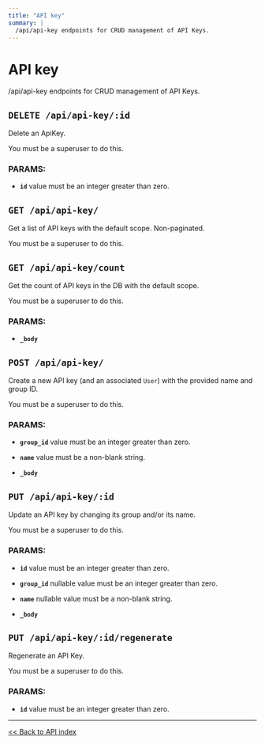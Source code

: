 ```yaml
---
title: "API key"
summary: |
  /api/api-key endpoints for CRUD management of API Keys.
---
```


# API key

/api/api-key endpoints for CRUD management of API Keys.

## `DELETE /api/api-key/:id`

Delete an ApiKey.

You must be a superuser to do this.

### PARAMS:

-  **`id`** value must be an integer greater than zero.

## `GET /api/api-key/`

Get a list of API keys with the default scope. Non-paginated.

You must be a superuser to do this.

## `GET /api/api-key/count`

Get the count of API keys in the DB with the default scope.

You must be a superuser to do this.

### PARAMS:

-  **`_body`**

## `POST /api/api-key/`

Create a new API key (and an associated `User`) with the provided name and group ID.

You must be a superuser to do this.

### PARAMS:

-  **`group_id`** value must be an integer greater than zero.

-  **`name`** value must be a non-blank string.

-  **`_body`**

## `PUT /api/api-key/:id`

Update an API key by changing its group and/or its name.

You must be a superuser to do this.

### PARAMS:

-  **`id`** value must be an integer greater than zero.

-  **`group_id`** nullable value must be an integer greater than zero.

-  **`name`** nullable value must be a non-blank string.

-  **`_body`**

## `PUT /api/api-key/:id/regenerate`

Regenerate an API Key.

You must be a superuser to do this.

### PARAMS:

-  **`id`** value must be an integer greater than zero.

---

[<< Back to API index](../api-documentation.md)